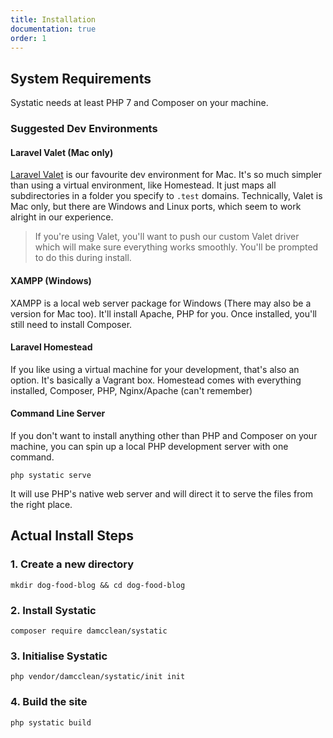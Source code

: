 ```yaml
---
title: Installation
documentation: true
order: 1
---
```


## System Requirements
Systatic needs at least PHP 7 and Composer on your machine.

### Suggested Dev Environments
#### Laravel Valet (Mac only)
[Laravel Valet](http://laravel.com/docs/valet) is our favourite dev environment for Mac. It's so much simpler than using a virtual environment, like Homestead.
It just maps all subdirectories in a folder you specify to `.test` domains.
Technically, Valet is Mac only, but there are Windows and Linux ports, which seem to work alright in our experience.

> If you're using Valet, you'll want to push our custom Valet driver which will make sure everything works smoothly. You'll be prompted to do this during install.

#### XAMPP (Windows)
XAMPP is a local web server package for Windows (There may also be a version for Mac too). It'll install Apache, PHP for you. Once installed, you'll still need to install Composer.

#### Laravel Homestead
If you like using a virtual machine for your development, that's also an option. It's basically a Vagrant box. Homestead comes with everything installed, Composer, PHP, Nginx/Apache (can't remember)

#### Command Line Server
If you don't want to install anything other than PHP and Composer on your machine, you can spin up a local PHP development server with one command.

```
php systatic serve
```

It will use PHP's native web server and will direct it to serve the files from the right place.

## Actual Install Steps
### 1. Create a new directory

```
mkdir dog-food-blog && cd dog-food-blog
```

### 2. Install Systatic

```
composer require damcclean/systatic
```

### 3. Initialise Systatic

```
php vendor/damcclean/systatic/init init
```

### 4. Build the site

```
php systatic build
```
